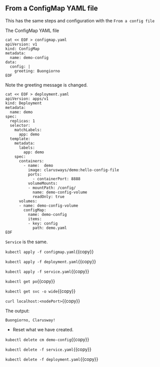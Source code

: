 ## From a ConfigMap YAML file

This has the same steps and configuration with the `From a config file`

The ConfigMap YAML file

```
cat << EOF > configmap.yaml
apiVersion: v1
kind: ConfigMap
metadata:
  name: demo-config
data:
  config: |
    greeting: Buongiorno
EOF
```

Note the greeting message is changed.

```
cat << EOF > deployment.yaml
apiVersion: apps/v1
kind: Deployment
metadata:
  name: demo
spec:
  replicas: 1
  selector:
    matchLabels:
      app: demo
  template:
    metadata:
      labels:
        app: demo
    spec:
      containers:
        - name:  demo
          image: clarusways/demo:hello-config-file
          ports:
            - containerPort: 8888
          volumeMounts:
          - mountPath: /config/
            name: demo-config-volume
            readOnly: true
      volumes:
      - name: demo-config-volume
        configMap:
          name: demo-config
          items:
          - key: config
            path: demo.yaml
EOF
```

`Service` is the same.

`kubectl apply -f configmap.yaml`{{copy}}

`kubectl apply -f deployment.yaml`{{copy}}

`kubectl apply -f service.yaml`{{copy}}

`kubectl get po`{{copy}}

`kubectl get svc -o wide`{{copy}}

`curl localhost:<nodePort>`{{copy}}

The output:
```
Buongiorno, Clarusway!
```

- Reset what we have created.

`kubectl delete cm demo-config`{{copy}}

`kubectl delete -f service.yaml`{{copy}}

`kubectl delete -f deployment.yaml`{{copy}}